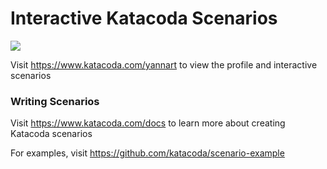 # Interactive Katacoda Scenarios

[![](http://shields.katacoda.com/katacoda/yannart/count.svg)](https://www.katacoda.com/yannart "Get your profile on Katacoda.com")

Visit https://www.katacoda.com/yannart to view the profile and interactive scenarios

### Writing Scenarios
Visit https://www.katacoda.com/docs to learn more about creating Katacoda scenarios

For examples, visit https://github.com/katacoda/scenario-example
